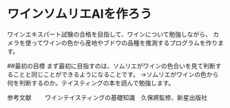 # ワインソムリエAIを作ろう
ワインエキスパート試験の合格を目指して、ワインについて勉強しながら、
カメラを使ってワインの色から産地やブドウの品種を推測するプログラムを作ります。

##最初の目標
まず最初に目指すのは、ソムリエがワインの色合いを見て判断することと同じことができるようになることです。
→ソムリエがワインの色から何を判断するのか。テイスティングの本を読んで勉強します。

参考文献　　
ワインテイスティングの基礎知識　久保將監修、新星出版社

